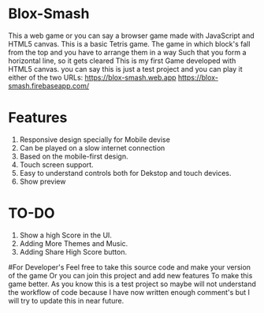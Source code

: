 # Blox-Smash

This a web game or you can say a browser game made with JavaScript and HTML5 canvas.
This is a basic Tetris game. The game in which block's fall from the top and you have to arrange them in a way Such that you form a horizontal line, so it gets cleared 
This is my first Game developed with HTML5 canvas. you can say this is just a test project and you can play it either of the two URLs:
https://blox-smash.web.app
https://blox-smash.firebaseapp.com/

# Features

1. Responsive design specially for Mobile devise 
2. Can be played on a slow internet connection 
3. Based on the mobile-first design. 
4. Touch screen support.
5. Easy to understand controls both for Dekstop and touch devices.
6. Show preview 

# TO-DO 
1. Show a high Score in the  UI. 
2. Adding More Themes and Music. 
3. Adding Share High Score button. 


#For Developer's 
Feel free to take this source code and make your version of the game Or you can join this project and add new features To make this game better. 
As you know this is a test project so maybe will not understand the workflow of code because I have now written enough comment's but I will try to update this in near future. 
